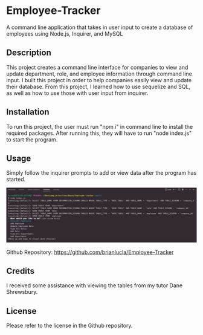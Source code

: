 # Employee-Tracker
A command line application that takes in user input to create a database of employees using Node.js, Inquirer, and MySQL

## Description

This project creates a command line interface for companies to view and update department, role, and employee information through command line input. I built this project in order to help companies easily view and update their database. From this project, I learned how to use sequelize and SQL, as well as how to use those with user input from inquirer. 

## Installation

To run this project, the user must run "npm i" in command line to install the required packages. After running this, they will have to run "node index.js" to start the program.

## Usage

Simply follow the inquirer prompts to add or view data after the program has started.

![screenshot](/assets/images/screenshot.jpg)

Github Repository: https://github.com/brianlucla/Employee-Tracker

## Credits

I received some assistance with viewing the tables from my tutor Dane Shrewsbury.

## License

Please refer to the license in the Github repository.